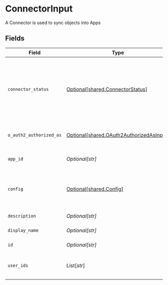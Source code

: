 # ConnectorInput

A Connector is used to sync objects into Apps


## Fields

| Field                                                                                                                                                              | Type                                                                                                                                                               | Required                                                                                                                                                           | Description                                                                                                                                                        |
| ------------------------------------------------------------------------------------------------------------------------------------------------------------------ | ------------------------------------------------------------------------------------------------------------------------------------------------------------------ | ------------------------------------------------------------------------------------------------------------------------------------------------------------------ | ------------------------------------------------------------------------------------------------------------------------------------------------------------------ |
| `connector_status`                                                                                                                                                 | [Optional[shared.ConnectorStatus]](../../models/shared/connectorstatus.md)                                                                                         | :heavy_minus_sign:                                                                                                                                                 | The status field on the connector is used to track the status of the connectors sync, and when syncing last started, completed, or caused the connector to update. |
| `o_auth2_authorized_as`                                                                                                                                            | [Optional[shared.OAuth2AuthorizedAsInput]](../../models/shared/oauth2authorizedasinput.md)                                                                         | :heavy_minus_sign:                                                                                                                                                 | OAuth2AuthorizedAs tracks the user that OAuthed with the connector.                                                                                                |
| `app_id`                                                                                                                                                           | *Optional[str]*                                                                                                                                                    | :heavy_minus_sign:                                                                                                                                                 | The id of the app the connector is associated with.                                                                                                                |
| `config`                                                                                                                                                           | [Optional[shared.Config]](../../models/shared/config.md)                                                                                                           | :heavy_minus_sign:                                                                                                                                                 | Contains an arbitrary serialized message along with a @type that describes the type of the serialized message.                                                     |
| `description`                                                                                                                                                      | *Optional[str]*                                                                                                                                                    | :heavy_minus_sign:                                                                                                                                                 | The description of the connector.                                                                                                                                  |
| `display_name`                                                                                                                                                     | *Optional[str]*                                                                                                                                                    | :heavy_minus_sign:                                                                                                                                                 | The display name of the connector.                                                                                                                                 |
| `id`                                                                                                                                                               | *Optional[str]*                                                                                                                                                    | :heavy_minus_sign:                                                                                                                                                 | The id of the connector.                                                                                                                                           |
| `user_ids`                                                                                                                                                         | List[*str*]                                                                                                                                                        | :heavy_minus_sign:                                                                                                                                                 | The userIds field is used to define the integration owners of the connector.                                                                                       |